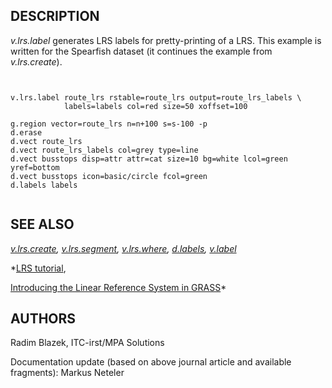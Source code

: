 
## DESCRIPTION

*v.lrs.label* generates LRS labels for pretty-printing of a LRS.
This example is written for the Spearfish dataset (it continues the example
from *v.lrs.create*).

```


v.lrs.label route_lrs rstable=route_lrs output=route_lrs_labels \
            labels=labels col=red size=50 xoffset=100

g.region vector=route_lrs n=n+100 s=s-100 -p
d.erase
d.vect route_lrs
d.vect route_lrs_labels col=grey type=line
d.vect busstops disp=attr attr=cat size=10 bg=white lcol=green yref=bottom
d.vect busstops icon=basic/circle fcol=green
d.labels labels


```

## SEE ALSO

*[v.lrs.create](v.lrs.create.html),
[v.lrs.segment](v.lrs.segment.html),
[v.lrs.where](v.lrs.where.html),
[d.labels](d.labels.html),
[v.label](v.label.html)*

*[LRS tutorial](lrs.html),

[Introducing the Linear Reference System in GRASS](https://foss4g.asia/2004/Full%20Paper_PDF/Introducing%20the%20Linear%20Reference%20System%20in%20GRASS.pdf)*

## AUTHORS

Radim Blazek, ITC-irst/MPA Solutions

Documentation update (based on above journal article and available fragments): Markus Neteler
